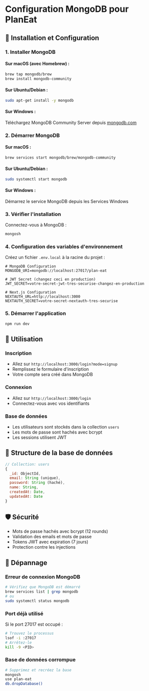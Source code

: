 # Configuration MongoDB pour PlanEat

## 🚀 Installation et Configuration

### 1. Installer MongoDB

#### Sur macOS (avec Homebrew) :
```bash
brew tap mongodb/brew
brew install mongodb-community
```

#### Sur Ubuntu/Debian :
```bash
sudo apt-get install -y mongodb
```

#### Sur Windows :
Téléchargez MongoDB Community Server depuis [mongodb.com](https://www.mongodb.com/try/download/community)

### 2. Démarrer MongoDB

#### Sur macOS :
```bash
brew services start mongodb/brew/mongodb-community
```

#### Sur Ubuntu/Debian :
```bash
sudo systemctl start mongodb
```

#### Sur Windows :
Démarrez le service MongoDB depuis les Services Windows

### 3. Vérifier l'installation

Connectez-vous à MongoDB :
```bash
mongosh
```

### 4. Configuration des variables d'environnement

Créez un fichier `.env.local` à la racine du projet :

```env
# MongoDB Configuration
MONGODB_URI=mongodb://localhost:27017/plan-eat

# JWT Secret (changez ceci en production)
JWT_SECRET=votre-secret-jwt-tres-securise-changez-en-production

# Next.js Configuration
NEXTAUTH_URL=http://localhost:3000
NEXTAUTH_SECRET=votre-secret-nextauth-tres-securise
```

### 5. Démarrer l'application

```bash
npm run dev
```

## 🎯 Utilisation

### Inscription
- Allez sur `http://localhost:3000/login?mode=signup`
- Remplissez le formulaire d'inscription
- Votre compte sera créé dans MongoDB

### Connexion
- Allez sur `http://localhost:3000/login`
- Connectez-vous avec vos identifiants

### Base de données
- Les utilisateurs sont stockés dans la collection `users`
- Les mots de passe sont hachés avec bcrypt
- Les sessions utilisent JWT

## 🔧 Structure de la base de données

```javascript
// Collection: users
{
  _id: ObjectId,
  email: String (unique),
  password: String (haché),
  name: String,
  createdAt: Date,
  updatedAt: Date
}
```

## 🛡️ Sécurité

- Mots de passe hachés avec bcrypt (12 rounds)
- Validation des emails et mots de passe
- Tokens JWT avec expiration (7 jours)
- Protection contre les injections

## 🚨 Dépannage

### Erreur de connexion MongoDB
```bash
# Vérifiez que MongoDB est démarré
brew services list | grep mongodb
# ou
sudo systemctl status mongodb
```

### Port déjà utilisé
Si le port 27017 est occupé :
```bash
# Trouvez le processus
lsof -i :27017
# Arrêtez-le
kill -9 <PID>
```

### Base de données corrompue
```bash
# Supprimez et recréez la base
mongosh
use plan-eat
db.dropDatabase()
```
